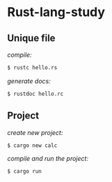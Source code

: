 # Rust-lang-study

## Unique file

_compile:_

```bash
$ rustc hello.rs
```

_generate docs:_

```bash
$ rustdoc hello.rc
```

## Project

_create new project:_

```bash
$ cargo new calc
```

_compile and run the project:_

```bash
$ cargo run
```
